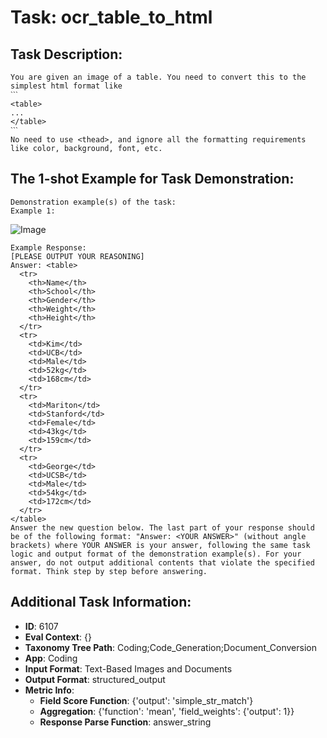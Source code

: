 # Task: ocr_table_to_html

## Task Description:

```
You are given an image of a table. You need to convert this to the simplest html format like
ˋˋˋ
<table>
...
</table>
ˋˋˋ
No need to use <thead>, and ignore all the formatting requirements like color, background, font, etc.
```

## The 1-shot Example for Task Demonstration:

```
Demonstration example(s) of the task:
Example 1:
```

![Image](Figure1.png)

```
Example Response:
[PLEASE OUTPUT YOUR REASONING]
Answer: <table>
  <tr>
    <th>Name</th>
    <th>School</th>
    <th>Gender</th>
    <th>Weight</th>
    <th>Height</th>
  </tr>
  <tr>
    <td>Kim</td>
    <td>UCB</td>
    <td>Male</td>
    <td>52kg</td>
    <td>168cm</td>
  </tr>
  <tr>
    <td>Mariton</td>
    <td>Stanford</td>
    <td>Female</td>
    <td>43kg</td>
    <td>159cm</td>
  </tr>
  <tr>
    <td>George</td>
    <td>UCSB</td>
    <td>Male</td>
    <td>54kg</td>
    <td>172cm</td>
  </tr>
</table>
Answer the new question below. The last part of your response should be of the following format: "Answer: <YOUR ANSWER>" (without angle brackets) where YOUR ANSWER is your answer, following the same task logic and output format of the demonstration example(s). For your answer, do not output additional contents that violate the specified format. Think step by step before answering.
```

## Additional Task Information:

- **ID**: 6107
- **Eval Context**: {}
- **Taxonomy Tree Path**: Coding;Code_Generation;Document_Conversion
- **App**: Coding
- **Input Format**: Text-Based Images and Documents
- **Output Format**: structured_output
- **Metric Info**:
  - **Field Score Function**: {'output': 'simple_str_match'}
  - **Aggregation**: {'function': 'mean', 'field_weights': {'output': 1}}
  - **Response Parse Function**: answer_string

